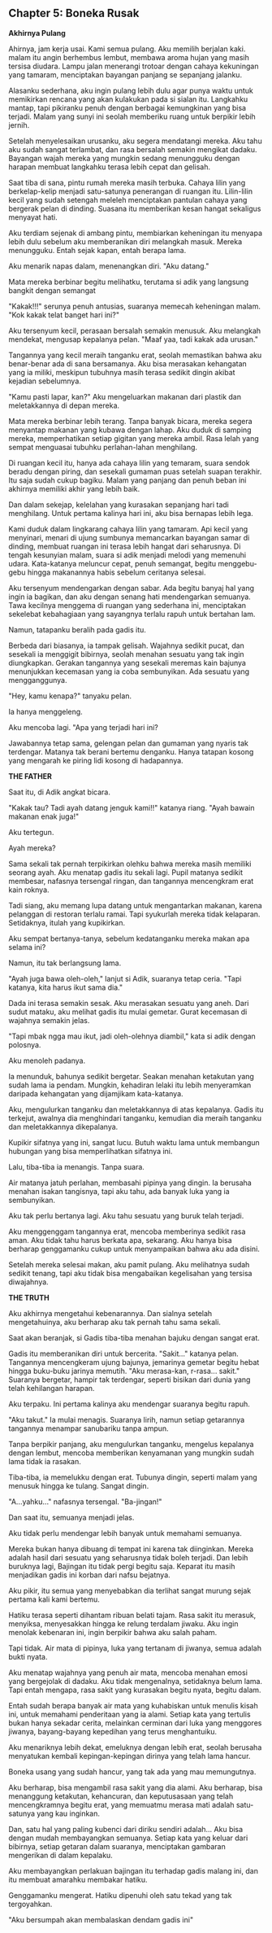 ## Chapter 5: Boneka Rusak

**Akhirnya Pulang**

Ahirnya, jam kerja usai. Kami semua pulang. Aku memilih berjalan kaki. malam itu angin berhembus lembut, membawa aroma hujan yang masih tersisa diudara. Lampu jalan menerangi trotoar dengan cahaya kekuningan yang tamaram, menciptakan bayangan panjang se sepanjang jalanku.

Alasanku sederhana, aku ingin pulang lebih dulu agar punya waktu untuk memikirkan rencana yang akan kulakukan pada si sialan itu. Langkahku mantap, tapi pikiranku penuh dengan berbagai kemungkinan yang bisa terjadi. Malam yang sunyi ini seolah memberiku ruang untuk berpikir lebih jernih.

Setelah menyelesaikan urusanku, aku segera mendatangi mereka. Aku tahu aku sudah sangat terlambat, dan rasa bersalah semakin mengikat dadaku. Bayangan wajah mereka yang mungkin sedang menungguku dengan harapan membuat langkahku terasa lebih cepat dan gelisah.

Saat tiba di sana, pintu rumah mereka masih terbuka. Cahaya lilin yang berkelap-kelip menjadi satu-satunya penerangan di ruangan itu. Lilin-lilin kecil yang sudah setengah meleleh menciptakan pantulan cahaya yang bergerak pelan di dinding. Suasana itu memberikan kesan hangat sekaligus menyayat hati.

Aku terdiam sejenak di ambang pintu, membiarkan keheningan itu menyapa lebih dulu sebelum aku memberanikan diri melangkah masuk. Mereka menungguku. Entah sejak kapan, entah berapa lama.

Aku menarik napas dalam, menenangkan diri. "Aku datang."

Mata mereka berbinar begitu melihatku, terutama si adik yang langsung bangkit dengan semangat

"Kakak!!!" serunya penuh antusias, suaranya memecah keheningan malam. "Kok kakak telat banget hari ini?"

Aku tersenyum kecil, perasaan bersalah semakin menusuk. Aku melangkah mendekat, mengusap kepalanya pelan. "Maaf yaa, tadi kakak ada urusan."

Tangannya yang kecil meraih tanganku erat, seolah memastikan bahwa aku benar-benar ada di sana bersamanya. Aku bisa merasakan kehangatan yang ia miliki, meskipun tubuhnya masih terasa sedikit dingin akibat kejadian sebelumnya.

"Kamu pasti lapar, kan?" Aku mengeluarkan makanan dari plastik dan meletakkannya di depan mereka.

Mata mereka berbinar lebih terang. Tanpa banyak bicara, mereka segera menyantap makanan yang kubawa dengan lahap. Aku duduk di samping mereka, memperhatikan setiap gigitan yang mereka ambil. Rasa lelah yang sempat menguasai tubuhku perlahan-lahan menghilang.

Di ruangan kecil itu, hanya ada cahaya lilin yang temaram, suara sendok beradu dengan piring, dan sesekali gumaman puas setelah suapan terakhir. Itu saja sudah cukup bagiku. Malam yang panjang dan penuh beban ini akhirnya memiliki akhir yang lebih baik.

Dan dalam sekejap, kelelahan yang kurasakan sepanjang hari tadi menghilang. Untuk pertama kalinya hari ini, aku bisa bernapas lebih lega.

Kami duduk dalam lingkarang cahaya lilin yang tamaram. Api kecil yang menyinari, menari di ujung sumbunya memancarkan bayangan samar di dinding, membuat ruangan ini terasa lebih hangat dari seharusnya. Di tengah kesunyian malam, suara si adik menjadi melodi yang memenuhi udara. Kata-katanya meluncur cepat, penuh semangat, begitu menggebu-gebu hingga makanannya habis sebelum ceritanya selesai.

Aku tersenyum mendengarkan dengan sabar. Ada begitu banyaj hal yang ingin ia bagikan, dan aku dengan senang hati mendengarkan semuanya. Tawa kecilnya menggema di ruangan yang sederhana ini, menciptakan sekelebat kebahagiaan yang sayangnya terlalu rapuh untuk bertahan lam.

Namun, tatapanku beralih pada gadis itu.

Berbeda dari biasanya, ia tampak gelisah. Wajahnya sedikit pucat, dan sesekali ia menggigit bibirnya, seolah menahan sesuatu yang tak ingin diungkapkan. Gerakan tangannya yang sesekali meremas kain bajunya menunjukkan kecemasan yang ia coba sembunyikan. Ada sesuatu yang mengganggunya.

"Hey, kamu kenapa?" tanyaku pelan.

Ia hanya menggeleng.

Aku mencoba lagi. "Apa yang terjadi hari ini?

Jawabannya tetap sama, gelengan pelan dan gumaman yang nyaris tak terdengar. Matanya tak berani bertemu denganku. Hanya tatapan kosong yang mengarah ke piring lidi kosong di hadapannya.

**THE FATHER**

Saat itu, di Adik angkat bicara.

"Kakak tau? Tadi ayah datang jenguk kami!!" katanya riang. "Ayah bawain makanan enak juga!"

Aku tertegun.

Ayah mereka?

Sama sekali tak pernah terpikirkan olehku bahwa mereka masih memiliki seorang ayah. Aku menatap gadis itu sekali lagi. Pupil matanya sedikit membesar, nafasnya tersengal ringan, dan tangannya mencengkram erat kain roknya.

Tadi siang, aku memang lupa datang untuk mengantarkan makanan, karena pelanggan di restoran terlalu ramai. Tapi syukurlah mereka tidak kelaparan. Setidaknya, itulah yang kupikirkan.

Aku sempat bertanya-tanya, sebelum kedatanganku mereka makan apa selama ini?

Namun, itu tak berlangsung lama.

"Ayah juga bawa oleh-oleh," lanjut si Adik, suaranya tetap ceria. "Tapi katanya, kita harus ikut sama dia."

Dada ini terasa semakin sesak. Aku merasakan sesuatu yang aneh. Dari sudut mataku, aku melihat gadis itu mulai gemetar. Gurat kecemasan di wajahnya semakin jelas.

"Tapi mbak ngga mau ikut, jadi oleh-olehnya diambil," kata si adik dengan polosnya.

Aku menoleh padanya.

Ia menunduk, bahunya sedikit bergetar. Seakan menahan ketakutan yang sudah lama ia pendam. Mungkin, kehadiran lelaki itu lebih menyeramkan daripada kehangatan yang dijamjikam kata-katanya.

Aku, mengulurkan tanganku dan meletakkannya di atas kepalanya. Gadis itu terkejut, awalnya dia menghindari tanganku, kemudian dia meraih tanganku dan meletakkannya dikepalanya.

Kupikir sifatnya yang ini, sangat lucu. Butuh waktu lama untuk membangun hubungan yang bisa memperlihatkan sifatnya ini.

Lalu, tiba-tiba ia menangis. Tanpa suara.

Air matanya jatuh perlahan, membasahi pipinya yang dingin. Ia berusaha menahan isakan tangisnya, tapi aku tahu, ada banyak luka yang ia sembunyikan.

Aku tak perlu bertanya lagi. Aku tahu sesuatu yang buruk telah terjadi.

Aku menggenggam tangannya erat, mencoba memberinya sedikit rasa aman. Aku tidak tahu harus berkata apa, sekarang. Aku hanya bisa berharap genggamanku cukup untuk menyampaikan bahwa aku ada disini.

Setelah mereka selesai makan, aku pamit pulang. Aku melihatnya sudah sedikit tenang, tapi aku tidak bisa mengabaikan kegelisahan yang tersisa diwajahnya.

**THE TRUTH**

Aku akhirnya mengetahui kebenarannya. Dan sialnya setelah mengetahuinya, aku berharap aku tak pernah tahu sama sekali.

Saat akan beranjak, si Gadis tiba-tiba menahan bajuku dengan sangat erat.

Gadis itu memberanikan diri untuk bercerita. "Sakit..." katanya pelan. Tangannya mencengkeram ujung bajunya, jemarinya gemetar begitu hebat hingga buku-buku jarinya memutih. "Aku merasa-kan, r-rasa... sakit." Suaranya bergetar, hampir tak terdengar, seperti bisikan dari dunia yang telah kehilangan harapan.

Aku terpaku. Ini pertama kalinya aku mendengar suaranya begitu rapuh.

"Aku takut." Ia mulai menagis. Suaranya lirih, namun setiap getarannya tangannya menampar sanubariku tanpa ampun.

Tanpa berpikir panjang, aku mengulurkan tanganku, mengelus kepalanya dengan lembut, mencoba memberikan kenyamanan yang mungkin sudah lama tidak ia rasakan.

Tiba-tiba, ia memelukku dengan erat. Tubunya dingin, seperti malam yang menusuk hingga ke tulang. Sangat dingin.

"A...yahku..." nafasnya tersengal. "Ba-jingan!"

Dan saat itu, semuanya menjadi jelas.

Aku tidak perlu mendengar lebih banyak untuk memahami semuanya.

Mereka bukan hanya dibuang di tempat ini karena tak diinginkan. Mereka adalah hasil dari sesuatu yang seharusnya tidak boleh terjadi. Dan lebih buruknya lagi, Bajingan itu tidak pergi begitu saja. Keparat itu masih menjadikan gadis ini korban dari nafsu bejatnya.

Aku pikir, itu semua yang menyebabkan dia terlihat sangat murung sejak pertama kali kami bertemu.

Hatiku terasa seperti dihantam ribuan belati tajam. Rasa sakit itu merasuk, menyiksa, menyesakkan hingga ke relung terdalam jiwaku. Aku ingin menolak kebenaran ini, ingin berpikir bahwa aku salah paham.

Tapi tidak. Air mata di pipinya, luka yang tertanam di jiwanya, semua adalah bukti nyata.

Aku menatap wajahnya yang penuh air mata, mencoba menahan emosi yang bergejolak di dadaku. Aku tidak mengenalnya, setidaknya belum lama. Tapi entah mengapa, rasa sakit yang kurasakan begitu nyata, begitu dalam.

Entah sudah berapa banyak air mata yang kuhabiskan untuk menulis kisah ini, untuk memahami penderitaan yang ia alami. Setiap kata yang tertulis bukan hanya sekadar cerita, melainkan cerminan dari luka yang menggores jiwanya, bayang-bayang kepedihan yang terus menghantuiku.

Aku menariknya lebih dekat, emeluknya dengan lebih erat, seolah berusaha menyatukan kembali kepingan-kepingan dirinya yang telah lama hancur.

Boneka usang yang sudah hancur, yang tak ada yang mau memungutnya.

Aku berharap, bisa mengambil rasa sakit yang dia alami. Aku berharap, bisa menanggung ketakutan, kehancuran, dan keputusasaan yang telah mencengkramnya begitu erat, yang memuatmu merasa mati adalah satu-satunya yang kau inginkan.

Dan, satu hal yang paling kubenci dari diriku sendiri adalah... Aku bisa dengan mudah membayangkan semuanya. Setiap kata yang keluar dari bibirnya, setiap getaran dalam suaranya, menciptakan gambaran mengerikan di dalam kepalaku.

Aku membayangkan perlakuan bajingan itu terhadap gadis malang ini, dan itu membuat amarahku membakar hatiku.

Genggamanku mengerat. Hatiku dipenuhi oleh satu tekad yang tak tergoyahkan.

"Aku bersumpah akan membalaskan dendam gadis ini"

